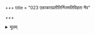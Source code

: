 +++
title = "023 एकाकारप्रतीतिर्निजमतिविहता नैव"

+++
<details><summary>मूलम्</summary>

एकाकारप्रतीतिर्निजमतिविहता नैव दृष्टे गुरुत्वं व्यर्थाऽस्मिन् संमतिस्ते बहिरपि नियतं वक्ष्यते ग्राह्यलक्ष्म ।  
व्याघातो लिङ्गसंख्यापरिमितिवचसा नास्त्युपाधिप्रभेदादेकं नानाकृति स्यान्निजगुणभिदया बाधिते धीः स्वहेतोः ॥ २३ ॥
</details>